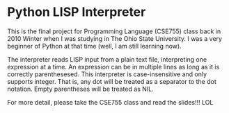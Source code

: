 # Python LISP Interpreter

This is the final project for Programming Language (CSE755) class back in 2010 Winter when I was studying in The Ohio State University.
I was a very beginner of Python at that time (well, I am still learning now).

The interpreter reads LISP input from a plain text file, interpreting one expression at a time.
An expression can be in multiple lines as long as it is correctly parenthesesed.
This interpreter is case-insensitive and only supports integer.
That is, any dot will be treated as a separator to the dot notation.
Empty parentheses will be treated as NIL.

For more detail, please take the CSE755 class and read the slides!!! LOL
